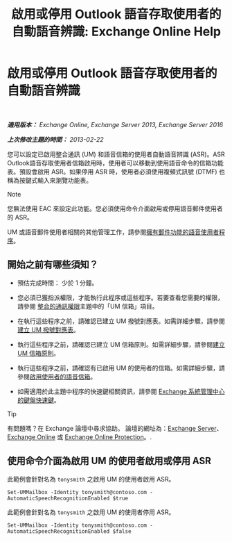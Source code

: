 ﻿---
title: '啟用或停用 Outlook 語音存取使用者的自動語音辨識: Exchange Online Help'
TOCTitle: 啟用或停用 Outlook 語音存取使用者的自動語音辨識
ms:assetid: 58f41016-e725-432b-953e-415d61e0664c
ms:mtpsurl: https://technet.microsoft.com/zh-tw/library/Bb232062(v=EXCHG.150)
ms:contentKeyID: 50553995
ms.date: 05/23/2018
mtps_version: v=EXCHG.150
ms.translationtype: MT
---

# 啟用或停用 Outlook 語音存取使用者的自動語音辨識

 

_**適用版本：** Exchange Online, Exchange Server 2013, Exchange Server 2016_

_**上次修改主題的時間：** 2013-02-22_

您可以設定已啟用整合通訊 (UM) 和語音信箱的使用者自動語音辨識 (ASR)。ASR Outlook語音存取使用者信箱啟用時，使用者可以移動到使用語音命令的信箱功能表。預設會啟用 ASR。如果停用 ASR 時，使用者必須使用複頻式訊號 (DTMF) 也稱為按鍵式輸入來瀏覽功能表。


> [!NOTE]  
> 您無法使用 EAC 來設定此功能。您必須使用命令介面啟用或停用語音郵件使用者的 ASR。




UM 或語音郵件使用者相關的其他管理工作，請參閱[擁有郵件功能的語音使用者程序](voice-mail-enabled-user-procedures-exchange-2013-help.md)。

## 開始之前有哪些須知？

  - 預估完成時間： 少於 1 分鐘。

  - 您必須已獲指派權限，才能執行此程序或這些程序。若要查看您需要的權限，請參閱 [整合的通訊權限](unified-messaging-permissions-exchange-2013-help.md)主題中的「UM 信箱」項目。

  - 在執行這些程序之前，請確認已建立 UM 撥號對應表。如需詳細步驟，請參閱[建立 UM 撥號對應表](create-a-um-dial-plan-exchange-2013-help.md)。

  - 執行這些程序之前，請確認已建立 UM 信箱原則。如需詳細步驟，請參閱[建立 UM 信箱原則](create-a-um-mailbox-policy-exchange-2013-help.md)。

  - 執行這些程序之前，請確認有已啟用 UM 的使用者的信箱。如需詳細步驟，請參閱[啟用使用者的語音信箱](enable-a-user-for-voice-mail-exchange-2013-help.md)。

  - 如需適用於此主題中程序的快速鍵相關資訊，請參閱 [Exchange 系統管理中心的鍵盤快速鍵](keyboard-shortcuts-in-the-exchange-admin-center-exchange-online-protection-help.md)。


> [!TIP]  
> 有問題嗎？在 Exchange 論壇中尋求協助。 論壇的網址為：<a href="https://go.microsoft.com/fwlink/p/?linkid=60612">Exchange Server</a>、 <a href="https://go.microsoft.com/fwlink/p/?linkid=267542">Exchange Online</a> 或 <a href="https://go.microsoft.com/fwlink/p/?linkid=285351">Exchange Online Protection</a>。.




## 使用命令介面為啟用 UM 的使用者啟用或停用 ASR

此範例會針對名為 `tonysmith` 之啟用 UM 的使用者啟用 ASR。

    Set-UMMailbox -Identity tonysmith@contoso.com -AutomaticSpeechRecognitionEnabled $true

此範例會針對名為 `tonysmith` 之啟用 UM 的使用者停用 ASR。

    Set-UMMailbox -Identity tonysmith@contoso.com -AutomaticSpeechRecognitionEnabled $false

